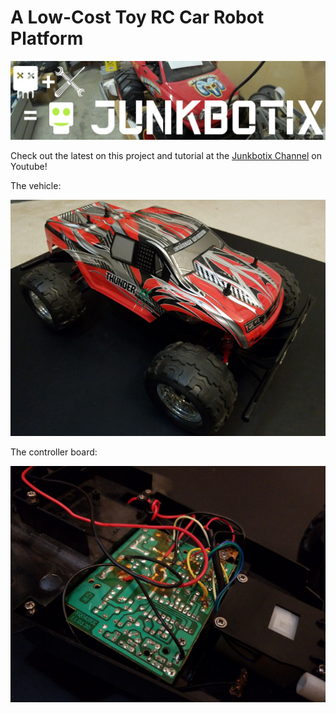 # A Low-Cost Toy RC Car Robot Platform

![Junkbotix Banner](./images/banner-1024px.jpg)

Check out the latest on this project and tutorial at the [Junkbotix Channel](https://www.youtube.com/channel/UCNxQ47xBEYjD-mey_lxj9Aw) on Youtube!

The vehicle:

![Vehicle](./images/vehicle-640px.jpg) 

The controller board:

![PCB](./images/pcb-640px.jpg)